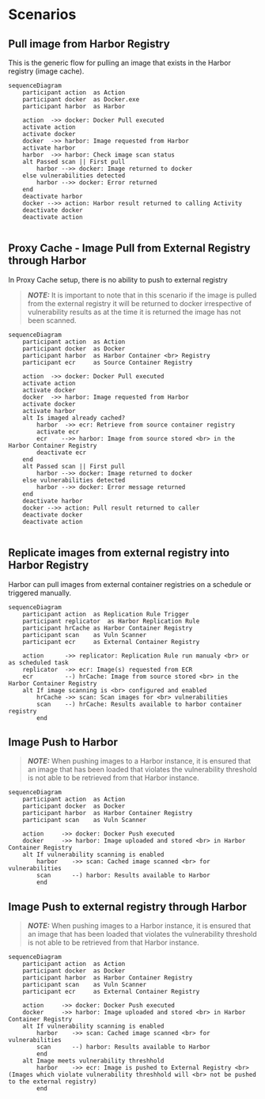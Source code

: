 # Scenarios

## Pull image from Harbor Registry

This is the generic flow for pulling an image that exists in the Harbor registry (image cache).

```mermaid
sequenceDiagram
    participant action  as Action 
    participant docker  as Docker.exe
    participant harbor  as Harbor
    
    action  ->> docker: Docker Pull executed
    activate action
    activate docker
    docker  ->> harbor: Image requested from Harbor
    activate harbor
    harbor  ->> harbor: Check image scan status
    alt Passed scan || First pull
        harbor -->> docker: Image returned to docker
    else vulnerabilities detected
        harbor -->> docker: Error returned
    end
    deactivate harbor
    docker -->> action: Harbor result returned to calling Activity
    deactivate docker
    deactivate action
    
```

## Proxy Cache - Image Pull from External Registry through Harbor

In Proxy Cache setup, there is no ability to push to external registry
> **_NOTE:_**  It is important to note that in this scenario if the image is pulled from the external registry it will be returned to docker irrespective of vulnerability results as at the time it is returned the image has not been scanned.

```mermaid
sequenceDiagram
    participant action  as Action 
    participant docker  as Docker
    participant harbor  as Harbor Container <br> Registry
    participant ecr     as Source Container Registry

    action  ->> docker: Docker Pull executed
    activate action
    activate docker
    docker  ->> harbor: Image requested from Harbor
    activate docker
    activate harbor
    alt Is imaged already cached?
        harbor  ->> ecr: Retrieve from source container registry
        activate ecr
        ecr    -->> harbor: Image from source stored <br> in the Harbor Container Registry
        deactivate ecr
    end
    alt Passed scan || First pull
        harbor -->> docker: Image returned to docker
    else vulnerabilities detected
        harbor -->> docker: Error message returned
    end
    deactivate harbor
    docker -->> action: Pull result returned to caller
    deactivate docker
    deactivate action
    
```

## Replicate images from external registry into Harbor Registry

Harbor can pull images from external container registries on a schedule or triggered manually.

```mermaid
sequenceDiagram
    participant action  as Replication Rule Trigger
    participant replicator  as Harbor Replication Rule
    participant hrCache as Harbor Container Registry
    participant scan    as Vuln Scanner
    participant ecr     as External Container Registry
    
    action      ->> replicator: Replication Rule run manualy <br> or as scheduled task
    replicator  ->> ecr: Image(s) requested from ECR
    ecr         --) hrCache: Image from source stored <br> in the Harbor Container Registry
    alt If image scanning is <br> configured and enabled
        hrCache ->> scan: Scan images for <br> vulnerabilities
        scan    --) hrCache: Results available to harbor container registry
        end
```

## Image Push to Harbor

> **_NOTE:_** When pushing images to a Harbor instance, it is ensured that an image that has been loaded that violates the vulnerability threshold is not able to be retrieved from that Harbor instance.

```mermaid
sequenceDiagram
    participant action  as Action 
    participant docker  as Docker
    participant harbor  as Harbor Container Registry
    participant scan    as Vuln Scanner

    action     ->> docker: Docker Push executed
    docker     ->> harbor: Image uploaded and stored <br> in Harbor Container Registry
    alt If vulnerability scanning is enabled
        harbor    ->> scan: Cached image scanned <br> for vulnerabilities
        scan      --) harbor: Results available to Harbor
        end
```

## Image Push to external registry through Harbor

> **_NOTE:_** When pushing images to a Harbor instance, it is ensured that an image that has been loaded that violates the vulnerability threshold is not able to be retrieved from that Harbor instance.

```mermaid
sequenceDiagram
    participant action  as Action 
    participant docker  as Docker
    participant harbor  as Harbor Container Registry
    participant scan    as Vuln Scanner
    participant ecr     as External Container Registry

    action     ->> docker: Docker Push executed
    docker     ->> harbor: Image uploaded and stored <br> in Harbor Container Registry
    alt If vulnerability scanning is enabled
        harbor    ->> scan: Cached image scanned <br> for vulnerabilities
        scan      --) harbor: Results available to Harbor
        end
    alt Image meets vulnerability threshhold 
        harbor    ->> ecr: Image is pushed to External Registry <br> (Images which violate vulnerability threshhold will <br> not be pushed to the external registry)
        end
```
